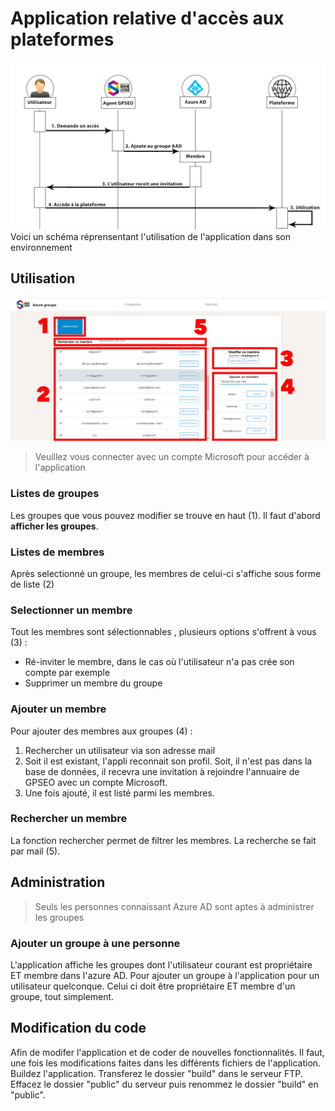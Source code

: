 # Application relative d'accès aux plateformes

![Fonctionnement](./public/fonctionnement.png)
Voici un schéma réprensentant l'utilisation de l'application dans son environnement

## Utilisation
![Groupes](./public/groupes.png)
> Veuillez vous connecter avec un compte Microsoft pour accéder à l'application

### Listes de groupes
Les groupes que vous pouvez modifier se trouve en haut (1). Il faut d'abord **afficher les groupes**.

### Listes de membres
Après selectionné un groupe, les membres de celui-ci s'affiche sous forme de liste (2)

### Selectionner un membre
Tout les membres sont sélectionnables , plusieurs options s'offrent à vous (3) :
- Ré-inviter le membre, dans le cas où l'utilisateur n'a pas crée son compte par exemple
- Supprimer un membre du groupe

### Ajouter un membre
Pour ajouter des membres aux groupes (4) :  
1. Rechercher un utilisateur via son adresse mail
2. Soit il est existant, l'appli reconnait son profil. Soit, il n'est pas dans la base de données, il recevra une invitation à rejoindre l'annuaire de GPSEO avec un compte Microsoft.
3. Une fois ajouté, il est listé parmi les membres.

### Rechercher un membre
La fonction rechercher permet de filtrer les membres. La recherche se fait par mail (5).



## Administration
> Seuls les personnes connaissant Azure AD sont aptes à administrer les groupes

### Ajouter un groupe à une personne
L'application affiche les groupes dont l'utilisateur courant est propriétaire ET membre dans l'azure AD. Pour ajouter un groupe à l'application pour un utilisateur quelconque. Celui ci doit être propriétaire ET membre d'un groupe, tout simplement.


## Modification du code 

Afin de modifer l'application et de coder de nouvelles fonctionnalités. Il faut, une fois les modifications faites dans les différents fichiers de l'application. Buildez l'application. Transferez le dossier "build" dans le serveur FTP. Effacez le dossier "public" du serveur puis renommez le dossier "build" en "public".
